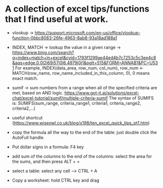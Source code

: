 # A collection of excel tips/functions that I find useful at work.
- vlookup -> https://support.microsoft.com/en-us/office/vlookup-function-0bbc8083-26fe-4963-8ab8-93a18ad188a1

- INDEX, MATCH -> lookup the value in a given range -> https://www.bing.com/search?q=index+match+in+excel&cvid=1793f1299ae44ed4b7c7253c5c3ee4c8&aqs=edge.0.0l2j69i57j0l6.4979j0j1&pglt=515&FORM=ANNAB1&PC=U531
For example, INDEX(data_area, row_num, col_num), row_num <- MATCH(row_name, row_name_included_in_this_column, 0), 0 means exact match.


- sumif -> sum numbers from a range when all of the specified criteria are met, based on AND logic.
https://www.got-it.ai/solutions/excel-chat/excel-tutorial/sumif/multiple-criteria-sumif
The syntax of SUMIFS is:
SUMIFS(sum_range, criteria_range1, criteria1, criteria_range2, criteria2,...)

- useful shortcut (https://www.wiseowl.co.uk/blog/s198/ten_excel_quick_tips_pt1.htm)

- copy the formula all the way to the end of the table: just double click the AutoFull handle.

- Put dollar signs in a formula: F4 key

- add sum of the columns to the end of the columns: select the area for the sums, and then press ALT + =

- select a table: select any cell --> CTRL + A

- Copy a worksheet: hold CTRL key and drag

